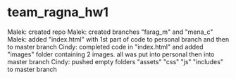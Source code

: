 # team_ragna_hw1
Malek: created repo
Malek: created branches "farag_m" and "mena_c"
Malek: added "index.html" with 1st part of code to personal branch and then to master branch
Cindy: completed code in "index.html" and added "images" folder containing 2 images. all was put into personal then into master branch
Cindy: pushed empty folders "assets" "css" "js" "includes" to master branch
